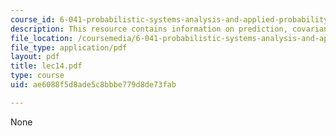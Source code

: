 ```yaml
---
course_id: 6-041-probabilistic-systems-analysis-and-applied-probability-spring-2006
description: This resource contains information on prediction, covariance and correlation.
file_location: /coursemedia/6-041-probabilistic-systems-analysis-and-applied-probability-spring-2006/ae6088f5d8ade5c8bbbe779d8de73fab_lec14.pdf
file_type: application/pdf
layout: pdf
title: lec14.pdf
type: course
uid: ae6088f5d8ade5c8bbbe779d8de73fab

---
```

None
